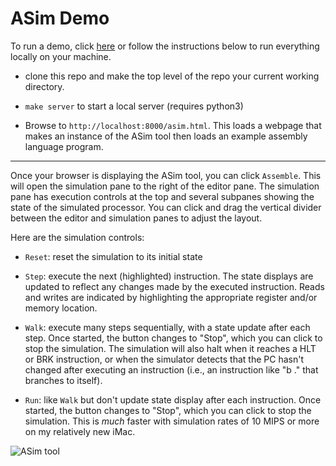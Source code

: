 # ASim Demo

To run a demo, click [here](https://people.csail.mit.edu/cjt/asim/asim.html)
or follow the instructions below to run everything locally
on your machine.

* clone this repo and make the top level of the repo your current
  working directory.

* `make server` to start a local server (requires python3)

* Browse to `http://localhost:8000/asim.html`.  This loads a webpage
that makes an instance of the ASim tool then loads an example assembly
language program.

<hr>

Once your browser is displaying the ASim tool, you can click
`Assemble`.  This will open the simulation pane to the right of the
editor pane.  The simulation pane has execution controls at the top
and several subpanes showing the state of the simulated processor.
You can click and drag the vertical divider between the editor and
simulation panes to adjust the layout.

Here are the simulation controls:

* `Reset`: reset the simulation to its initial state

* `Step`: execute the next (highlighted) instruction.  The state
  displays are updated to reflect any changes made by the executed
  instruction.  Reads and writes are indicated by highlighting the
  appropriate register and/or memory location.

* `Walk`: execute many steps sequentially, with a state update after
  each step.  Once started, the button changes to "Stop", which you
  can click to stop the simulation.  The simulation will also halt
  when it reaches a HLT or BRK instruction, or when the simulator
  detects that the PC hasn't changed after executing an instruction
  (i.e., an instruction like "b ." that branches to itself).

* `Run`: like `Walk` but don't update state display after each
  instruction.  Once started, the button changes to "Stop", which you
  can click to stop the simulation.  This is *much* faster with
  simulation rates of 10 MIPS or more on my relatively new iMac.

![ASim tool](https://github.com/computation-structures/asim/blob/main/docs/asim.png?raw=true)
